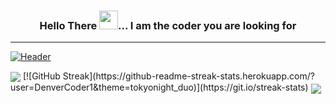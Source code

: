 ### <p align="center">Hello There <img src="https://github.com/tanmaysharma015/tanmaysharma015/blob/main/assets/wave.gif" width="30px">... I am the coder you are looking for</p>
---
[![Header](https://github.com/tanmaysharma015/tanmaysharma015/blob/main/assets/Banner.gif "Header")](https://github.com/tanmaysharma015)
 
<img align="center" src="https://github-readme-stats.vercel.app/api/?username=tanmaysharma015&theme=tokyonight_duo" />
[![GitHub Streak](https://github-readme-streak-stats.herokuapp.com/?user=DenverCoder1&theme=tokyonight_duo)](https://git.io/streak-stats)

<img align="center" src="https://github-readme-stats.vercel.app/api/top-langs/?username=tanmaysharma015&theme=tokyonight_duo" />
